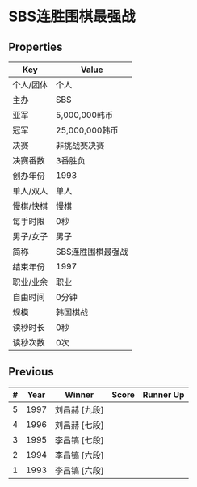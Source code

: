 # SBS连胜围棋最强战

## Properties

| Key | Value |
| --- | ----- |
| 个人/团体 | 个人 |
| 主办 | SBS |
| 亚军 | 5,000,000韩币 |
| 冠军 | 25,000,000韩币 |
| 决赛 | 非挑战赛决赛 |
| 决赛番数 | 3番胜负 |
| 创办年份 | 1993 |
| 单人/双人 | 单人 |
| 慢棋/快棋 | 慢棋 |
| 每手时限 | 0秒 |
| 男子/女子 | 男子 |
| 简称 | SBS连胜围棋最强战 |
| 结束年份 | 1997 |
| 职业/业余 | 职业 |
| 自由时间 | 0分钟 |
| 规模 | 韩国棋战 |
| 读秒时长 | 0秒 |
| 读秒次数 | 0次 |

## Previous

| # | Year | Winner | Score | Runner Up |
| --- | --- | --- | --- | --- |
| 5 | 1997 | 刘昌赫 [九段] |  |  |
| 4 | 1996 | 刘昌赫 [七段] |  |  |
| 3 | 1995 | 李昌镐 [七段] |  |  |
| 2 | 1994 | 李昌镐 [六段] |  |  |
| 1 | 1993 | 李昌镐 [六段] |  |  |


